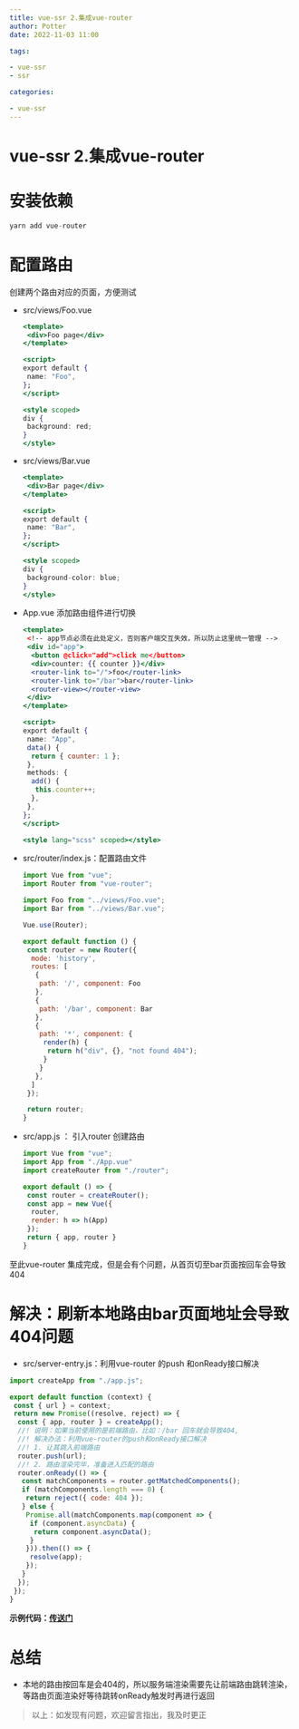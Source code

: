 ```yaml
---
title: vue-ssr 2.集成vue-router
author: Potter
date: 2022-11-03 11:00

tags:

- vue-ssr
- ssr

categories:

- vue-ssr
---
```


# vue-ssr 2.集成vue-router


# 安装依赖

```jsx
yarn add vue-router
```

# 配置路由

创建两个路由对应的页面，方便测试

- src/views/Foo.vue

    ```jsx
    <template>
     <div>Foo page</div>
    </template>
    
    <script>
    export default {
     name: "Foo",
    };
    </script>
    
    <style scoped>
    div {
     background: red;
    }
    </style>
    ```

- src/views/Bar.vue

    ```jsx
    <template>
     <div>Bar page</div>
    </template>
    
    <script>
    export default {
     name: "Bar",
    };
    </script>
    
    <style scoped>
    div {
     background-color: blue;
    }
    </style>
    ```

- App.vue 添加路由组件进行切换

    ```jsx
    <template>
     <!-- app节点必须在此处定义，否则客户端交互失效，所以防止这里统一管理 -->
     <div id="app">
      <button @click="add">click me</button>
      <div>counter: {{ counter }}</div>
      <router-link to="/">foo</router-link>
      <router-link to="/bar">bar</router-link>
      <router-view></router-view>
     </div>
    </template>
    
    <script>
    export default {
     name: "App",
     data() {
      return { counter: 1 };
     },
     methods: {
      add() {
       this.counter++;
      },
     },
    };
    </script>
    
    <style lang="scss" scoped></style>
    ```

- src/router/index.js：配置路由文件

    ```jsx
    import Vue from "vue";
    import Router from "vue-router";
    
    import Foo from "../views/Foo.vue";
    import Bar from "../views/Bar.vue";
    
    Vue.use(Router);
    
    export default function () {
     const router = new Router({
      mode: 'history',
      routes: [
       {
        path: '/', component: Foo
       },
       {
        path: '/bar', component: Bar
       },
       {
        path: '*', component: {
         render(h) {
          return h("div", {}, "not found 404");
         }
        }
       },
      ]
     });
    
     return router;
    }
    ```

- src/app.js ： 引入router 创建路由

    ```jsx
    import Vue from "vue";
    import App from "./App.vue"
    import createRouter from "./router";
    
    export default () => {
     const router = createRouter();
     const app = new Vue({
      router,
      render: h => h(App)
     });
     return { app, router }
    }
    ```

至此vue-router 集成完成，但是会有个问题，从首页切至bar页面按回车会导致404

# 解决：刷新本地路由bar页面地址会导致404问题

- src/server-entry.js：利用vue-router 的push 和onReady接口解决

```jsx
import createApp from "./app.js";

export default function (context) {
 const { url } = context;
 return new Promise((resolve, reject) => {
  const { app, router } = createApp();
  //! 说明：如果当前使用的是前端路由，比如：/bar 回车就会导致404,
  //! 解决办法：利用vue-router的push和onReady接口解决
  //! 1. 让其跳入前端路由
  router.push(url);
  //! 2. 路由渲染完毕，准备进入匹配的路由
  router.onReady(() => {
   const matchComponents = router.getMatchedComponents();
   if (matchComponents.length === 0) {
    return reject({ code: 404 });
   } else {
    Promise.all(matchComponents.map(component => {
     if (component.asyncData) {
      return component.asyncData();
     }
    })).then(() => {
     resolve(app);
    });
   }
  });
 });
}
```

**示例代码：[传送门](https://github.com/yxw007/vue-ssr/tree/master/vue2-webpack-ssr)**

# 总结

- 本地的路由按回车是会404的，所以服务端渲染需要先让前端路由跳转渲染，等路由页面渲染好等待跳转onReady触发时再进行返回

> 以上：如发现有问题，欢迎留言指出，我及时更正
>
